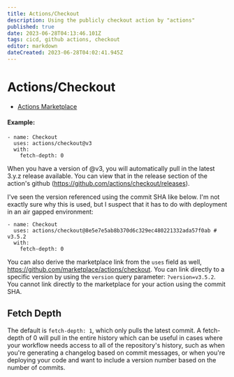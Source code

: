 ```yaml
---
title: Actions/Checkout
description: Using the publicly checkout action by "actions"
published: true
date: 2023-06-28T04:13:46.101Z
tags: cicd, github actions, checkout
editor: markdown
dateCreated: 2023-06-28T04:02:41.945Z
---
```


# Actions/Checkout

- [Actions Marketplace](https://github.com/marketplace/actions/checkout)

#### Example:

```
- name: Checkout
  uses: actions/checkout@v3
  with:
    fetch-depth: 0
```

When you have a version of @v3, you will automatically pull in the latest 3.y.z release available. You can view that in the release section of the action's github (https://github.com/actions/checkout/releases). 

I've seen the version referenced using the commit SHA like below. I'm not exactly sure why this is used, but I suspect that it has to do with deployment in an air gapped environment:

```
- name: Checkout
  uses: actions/checkout@8e5e7e5ab8b370d6c329ec480221332ada57f0ab # v3.5.2
  with:
    fetch-depth: 0
```

You can also derive the marketplace link from the `uses` field as well, https://github.com/marketplace/actions/checkout. You can link directly to a specific version by using the `version` query parameter: `?version=v3.5.2`. You cannot link directly to the marketplace for your action using the commit SHA.  

## Fetch Depth

The default is `fetch-depth: 1`, which only pulls the latest commit. A fetch-depth of 0 will pull in the entire history which can be useful in cases where your workflow needs access to all of the repository's history, such as when you're generating a changelog based on commit messages, or when you're deploying your code and want to include a version number based on the number of commits.
